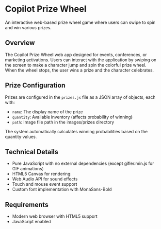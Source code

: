 # Copilot Prize Wheel

An interactive web-based prize wheel game where users can swipe to spin and win various prizes.

## Overview

The Copilot Prize Wheel web app designed for events, conferences, or marketing activations. Users can interact with the application by swiping on the screen to make a character jump and spin the colorful prize wheel. When the wheel stops, the user wins a prize and the character celebrates.

## Prize Configuration

Prizes are configured in the `prizes.js` file as a JSON array of objects, each with:
- `name`: The display name of the prize
- `quantity`: Available inventory (affects probability of winning)
- `path`: Image file path in the images/prizes directory

The system automatically calculates winning probabilities based on the quantity values.

## Technical Details

- Pure JavaScript with no external dependencies (except gifler.min.js for GIF animations)
- HTML5 Canvas for rendering
- Web Audio API for sound effects
- Touch and mouse event support
- Custom font implementation with MonaSans-Bold

## Requirements

- Modern web browser with HTML5 support
- JavaScript enabled
